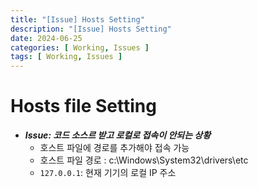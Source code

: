 ```yaml
---
title: "[Issue] Hosts Setting"
description: "[Issue] Hosts Setting"
date: 2024-06-25
categories: [ Working, Issues ]
tags: [ Working, Issues ]
---
```


# Hosts file Setting

- ***Issue: 코드 소스르 받고 로컬로 접속이 안되는 상황***  
  - 호스트 파일에 경로를 추가해야 접속 가능
  - 호스트 파일 경로 : c:\Windows\System32\drivers\etc
  - `127.0.0.1`: 현재 기기의 로컬 IP 주소

